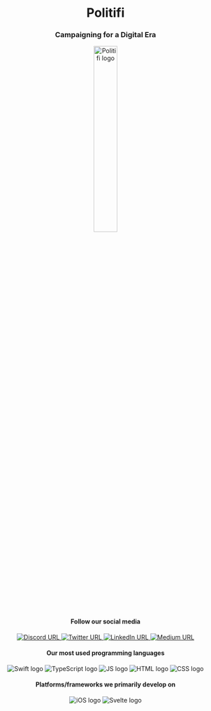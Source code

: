 <h1 align="center">Politifi</h1>
<h3 align="center">Campaigning for a Digital Era</h3>

<p align="center">
<img alt="Politifi logo" src="https://i.imgur.com/pNaFekc.jpg" style="width: 33%; align: center">
</p>

<h4 align="center">Follow our social media</h4>

<p align="center">

<a href="https://discord.gg/6XPmUskqxe">
<img alt="Discord URL" src="https://img.shields.io/discord/823810538554785823?style=for-the-badge">
</a>

<a href="https://twitter.com/GetPolitifi">
<img alt="Twitter URL" src="https://img.shields.io/twitter/url?style=for-the-badge&url=https%3A%2F%2Ftwitter.com%2FGetPolitifi%2F">
</a>

<a href="https://www.linkedin.com/company/71980801">
<img alt="LinkedIn URL" src="https://img.shields.io/badge/LinkedIn-0077B5?style=for-the-badge&logo=linkedin&logoColor=white">
</a>

<a href="https://medium.com/@Politifi">
<img alt="Medium URL" src="https://img.shields.io/badge/Medium-12100E?style=for-the-badge&logo=medium&logoColor=white">
</a>
</p>

<h4 align="center">Our most used programming languages</h4>

<p align="center">

<img alt="Swift logo" src="https://img.shields.io/badge/Swift-FA7343?style=for-the-badge&logo=swift&logoColor=white">

<img alt="TypeScript logo" src="https://img.shields.io/badge/TypeScript-007ACC?style=for-the-badge&logo=typescript&logoColor=white">

<img alt="JS logo" src="https://img.shields.io/badge/JavaScript-F7DF1E?style=for-the-badge&logo=javascript&logoColor=black">

<img alt="HTML logo" src="https://img.shields.io/badge/HTML5-E34F26?style=for-the-badge&logo=html5&logoColor=white">

<img alt="CSS logo" src="https://img.shields.io/badge/CSS-239120?&style=for-the-badge&logo=css3&logoColor=white">

</p>

<h4 align="center">Platforms/frameworks we primarily develop on</h4>

<p align="center">

<img alt="iOS logo" src="https://img.shields.io/badge/iOS-000000?style=for-the-badge&logo=ios&logoColor=white">

<img alt="Svelte logo" src="https://img.shields.io/badge/svelte-%23f1413d.svg?style=for-the-badge&logo=svelte&logoColor=white">

</p>
